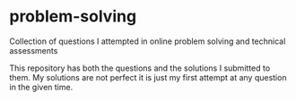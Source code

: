 # problem-solving
Collection of questions I attempted in online problem solving and technical assessments

This repository has both the questions and the solutions I submitted to them. 
My solutions are not perfect it is just my first attempt at any question in the given time.
